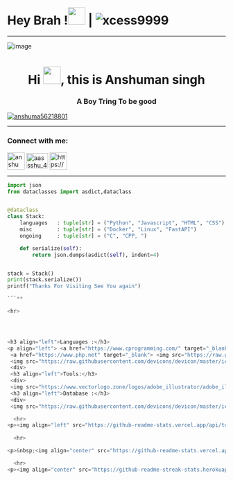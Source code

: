  <a align="left" > <h1>Hey Brah !<img src="https://raw.githubusercontent.com/MartinHeinz/MartinHeinz/master/wave.gif" width="40" height="40"> | <img src="https://komarev.com/ghpvc/?username=xcess9999&label=Profile%20views&color=0e75b6&style=flat" alt="xcess9999" /> </a> </h1>

<hr>

![image](https://cdn.discordapp.com/attachments/854715584833650709/865145658050609152/R.gif)


<h1 align="center">Hi <img src="https://raw.githubusercontent.com/MartinHeinz/MartinHeinz/master/wave.gif" width="40" height="40">, this is Anshuman singh</h1>
<h3 align="center">A Boy Tring To be good</h3>


<p align="left"> <a href="https://twitter.com/anshuma56218801" target="blank"><img src="https://img.shields.io/twitter/follow/anshuma56218801?logo=twitter&style=for-the-badge" alt="anshuma56218801" /></a> </p>

<hr>

<h3 align="left">Connect with me:</h3>
<p align="left">
<a href="https://twitter.com/anshuma56218801" target="blank"><img align="center" src="https://www.stanthonyshs.org/wp-content/uploads/2018/01/black-and-white-twitter-logo-transparent_100736.png" alt="anshuma56218801" height="40" width="40" /></a>
<a href="https://instagram.com/aassshu_404" target="blank"><img align="center" src="https://s3.amazonaws.com/freebiesupply/large/2x/instagram-logo-black-transparent.png" alt="aassshu_404" height="35" width="50" /></a>
<a href="https://discord.gg/https://discord.gg/EXvz47PAM4" target="blank"><img align="center" src="https://vignette.wikia.nocookie.net/animal-jam-clans-1/images/6/60/Discord-logo.png/revision/latest?cb=20180914230511" alt="https://discord.gg/EXvz47PAM4" height="40" width="40" /></a>
</p>

<hr>

```python
import json
from dataclasses import asdict,dataclass


@dataclass
class Stack:
    languages   : tuple[str] = ("Python", "Javascript", "HTML", "CSS")
    misc        : tuple[str] = ("Docker", "Linux", "FastAPI")
    ongoing     : tuple[str] = ("C", "CPP, ")

    def serialize(self):
        return json.dumps(asdict(self), indent=4)


stack = Stack()
print(stack.serialize())
printf("Thanks For Visiting See You again")

```**

<hr>




<h3 align="left">Languages :</h3>
<p align="left"> <a href="https://www.cprogramming.com/" target="_blank"> <img src="https://raw.githubusercontent.com/devicons/devicon/master/icons/c/c-original.svg" alt="c" width="40" height="40"/> </a> <a href="https://www.w3schools.com/cpp/" target="_blank"> <img src="https://raw.githubusercontent.com/devicons/devicon/master/icons/cplusplus/cplusplus-original.svg" alt="cplusplus" width="40" height="40"/> </a> <a href="https://www.w3schools.com/cs/" target="_blank"> <img src="https://raw.githubusercontent.com/devicons/devicon/master/icons/csharp/csharp-original.svg" alt="csharp" width="40" height="40"/> </a> <a><img src="https://raw.githubusercontent.com/devicons/devicon/master/icons/javascript/javascript-original.svg" alt="javascript" width="40" height="40"/> </a> <a href="https://www.linux.org/" target="_blank"> </a>
 <a href="https://www.php.net" target="_blank"> <img src="https://raw.githubusercontent.com/devicons/devicon/master/icons/php/php-original.svg" alt="php" width="40" height="40"/> </a>
 <img src="https://raw.githubusercontent.com/devicons/devicon/master/icons/python/python-original.svg" alt="python" width="40" height="40"/> </a> <a href="https://unity.com/" target="_blank">
 <div>
 <h3 align="left">Tools:</h3>
 <div>
 <img src="https://www.vectorlogo.zone/logos/adobe_illustrator/adobe_illustrator-icon.svg" alt="illustrator" width="40" height="40"/> </a> <a href="https://developer.mozilla.org/en-US/docs/Web/JavaScript" target="_blank"> <img src="https://raw.githubusercontent.com/devicons/devicon/master/icons/photoshop/photoshop-line.svg" alt="photoshop" width="40" height="40"/>
 <h3 align="left">Database :</h3>
 <div>
 <img src="https://raw.githubusercontent.com/devicons/devicon/master/icons/linux/linux-original.svg" alt="linux" width="40" height="40"/> </a> <a href="https://www.mongodb.com/" target="_blank"> <img src="https://raw.githubusercontent.com/devicons/devicon/master/icons/mongodb/mongodb-original-wordmark.svg" alt="mongodb" width="40" height="40"/> </a> <a href="https://www.photoshop.com/en" target="_blank"> </a> <a href="https://www.python.org" target="_blank"> <a href="https://unity.com/" target="_blank"> <img src="https://www.vectorlogo.zone/logos/unity3d/unity3d-icon.svg" alt="unity" width="40" height="40"/> </a> </p>

  <hr>
<p><img align="left" src="https://github-readme-stats.vercel.app/api/top-langs?username=xcess9999&show_icons=true&locale=en&layout=compact" alt="xcess9999" /></p>
  
  <hr>

<p>&nbsp;<img align="center" src="https://github-readme-stats.vercel.app/api?username=xcess9999&show_icons=true&locale=en" alt="xcess9999" /></p>

  <hr>
<p><img align="center" src="https://github-readme-streak-stats.herokuapp.com/?user=xcess9999&" alt="xcess9999" /></p>
